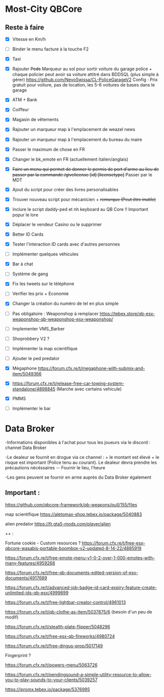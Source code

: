 # Most-City QBCore

## Reste à faire
- [x] Vitesse en Km/h
- [ ] Binder le menu facture à la touche F2
- [x] Taxi
- [x] Rajouter ~~Peds~~ Marqueur au sol pour sortir voiture du garage police + chaque policier peut avoir sa voiture attitré dans BDDSQL (plus simple à gérer)
https://github.com/NevoSwissa/CL-PoliceGarageV2
Config : Prix gratuit pour voiture, pas de location, les 5-6 voitures de bases dans le garage
- [x] ATM + Bank
- [x] Coiffeur
- [x] Magasin de vêtements 
- [x] Rajouter un marqueur map à l'emplacement de weazel news 
- [x] Rajouter un marqueur map à l'emplacement du bureau du maire
- [x] Passer le maximum de chose en FR
- [x] Changer le bk_emote en FR (actuellement italien/anglais)
- [x] ~~Faire un menu qui permet de donner le permis de port d'arme au lieu de passer par la commande /givelicense [id] [licensetype]~~ Passer par le MDT
- [x] Ajout du script pour créer des livres personalisables 
- [x] Trouver nouveau script pour mécanicien + ~~remorque (Peut être inutile)~~

- [x] Inclure le script daddy-ped et nh keyboard au QB Core !! Important popur le lore

- [x] Déplacer le vendeur Casino ou le supprimer

- [x] Better ID Cards
- [x] Tester l'interaction ID cards avec d'autres personnes
- [ ] Implémenter quelques véhicules
- [x] Bar à chat
- [ ] Système de gang
- [x] Fix les tweets sur le téléphone
- [ ] Verifier les prix + Economie 
- [x] Changer la création du numéro de tel en plus simple
- [ ] Pas obligatoire : Weaponshop à remplacer https://tebex.store/qb-esx-weaponshop-qb-weaponshop-esx-weaponshop/
- [ ] Implementer VMS_Barber
- [ ] Shoprobbery V2 ?
- [ ] Implémenter la map scientifique
- [ ] Ajouter le ped predator
- [x] Mégaphone https://forum.cfx.re/t/megaphone-with-submix-and-item/5049366
- [x] https://forum.cfx.re/t/release-free-car-towing-system-standalone/4898845 (Marche avec certains vehicule)
- [x] PMMS
- [ ] Implémenter le bar


# Data Broker

-Informations disponibles à l'achat pour tous les joueurs via le discord : channel Data Broker

-Le dealeur se fournit en drogue via ce channel : + le montant est élevé + le risque est important (Police tenu au courant). Le dealeur devra prendre les précautions nécéssaires
-- Fournir le lieu, l'heure 

-Les gens peuvent se fournir en arme auprès du Data Broker également



## Important :
https://github.com/qbcore-framework/qb-weapons/pull/155/files

map scientifique https://aletomax-shop.tebex.io/package/5040883

alien predator https://fr.gta5-mods.com/player/alien

++ : 

Fortune cookie - Custom resources ? 
https://forum.cfx.re/t/free-esx-qbcore-wasabis-portable-boombox-v2-updated-8-14-22/4885919

https://forum.cfx.re/t/free-emote-menu-v1-0-2-over-1-000-emotes-with-many-features/4959268

https://forum.cfx.re/t/free-qb-documents-edited-version-of-esx-documents/4917689

https://forum.cfx.re/t/advanced-job-badge-id-card-expiry-feature-create-unlimited-ids-qb-esx/4999899

https://forum.cfx.re/t/free-lightbar-creator-control/4961013

https://forum.cfx.re/t/qb-clothe-as-item/5037875/6 (besoin d'un peu de modif)

https://forum.cfx.re/t/stealth-plate-flipper/5048296

https://forum.cfx.re/t/free-esx-qb-fireworks/4980724

https://forum.cfx.re/t/free-dingus-prop/5017149

Fingerprint ? 

https://forum.cfx.re/t/powers-menu/5063726

https://forum.cfx.re/t/pendingsound-a-simple-utility-resource-to-allow-you-to-play-sounds-to-your-clients/5039257

https://ipromx.tebex.io/package/5376995
